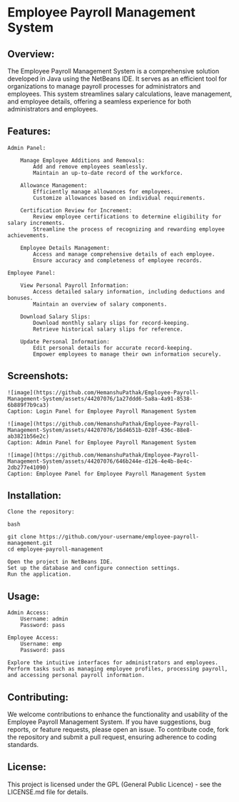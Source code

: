 # Employee Payroll Management System

## Overview:
The Employee Payroll Management System is a comprehensive solution developed in Java using the NetBeans IDE. It serves as an efficient tool for organizations to manage payroll processes for administrators and employees. This system streamlines salary calculations, leave management, and employee details, offering a seamless experience for both administrators and employees.

## Features:

    Admin Panel:

        Manage Employee Additions and Removals:
            Add and remove employees seamlessly.
            Maintain an up-to-date record of the workforce.

        Allowance Management:
            Efficiently manage allowances for employees.
            Customize allowances based on individual requirements.

        Certification Review for Increment:
            Review employee certifications to determine eligibility for salary increments.
            Streamline the process of recognizing and rewarding employee achievements.

        Employee Details Management:
            Access and manage comprehensive details of each employee.
            Ensure accuracy and completeness of employee records.

    Employee Panel:

        View Personal Payroll Information:
            Access detailed salary information, including deductions and bonuses.
            Maintain an overview of salary components.

        Download Salary Slips:
            Download monthly salary slips for record-keeping.
            Retrieve historical salary slips for reference.
            
        Update Personal Information:
            Edit personal details for accurate record-keeping.
            Empower employees to manage their own information securely.

## Screenshots:

    ![image](https://github.com/HemanshuPathak/Employee-Payroll-Management-System/assets/44207076/1a27ddd6-5a8a-4a91-8538-6b889f7b9ca3)
    Caption: Login Panel for Employee Payroll Management System
      
    ![image](https://github.com/HemanshuPathak/Employee-Payroll-Management-System/assets/44207076/16d4651b-028f-436c-88e8-ab3821b56e2c)
    Caption: Admin Panel for Employee Payroll Management System
      
    ![image](https://github.com/HemanshuPathak/Employee-Payroll-Management-System/assets/44207076/646b244e-d126-4e4b-8e4c-2db277e41090)
    Caption: Employee Panel for Employee Payroll Management System

## Installation:

    Clone the repository:

    bash

    git clone https://github.com/your-username/employee-payroll-management.git
    cd employee-payroll-management

    Open the project in NetBeans IDE.
    Set up the database and configure connection settings.
    Run the application.

## Usage:

    Admin Access:
        Username: admin
        Password: pass

    Employee Access:
        Username: emp
        Password: pass

    Explore the intuitive interfaces for administrators and employees. Perform tasks such as managing employee profiles, processing payroll, and accessing personal payroll information.

## Contributing:
We welcome contributions to enhance the functionality and usability of the Employee Payroll Management System. If you have suggestions, bug reports, or feature requests, please open an issue. To contribute code, fork the repository and submit a pull request, ensuring adherence to coding standards.

## License:
This project is licensed under the GPL (General Public Licence) - see the LICENSE.md file for details.

